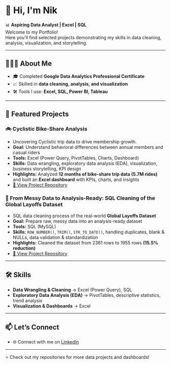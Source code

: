# 👋 Hi, I'm Nik

📊 **Aspiring Data Analyst | Excel | SQL**  
Welcome to my Portfolio!  
Here you'll find selected projects demonstrating my skills in data cleaning, analysis, visualization, and storytelling.  

---

## 👨🏻‍💼 About Me  
- 🎓 Completed **Google Data Analytics Professional Certificate**  
- 📈 Skilled in **data cleaning, analysis, and visualization**  
- 🛠️ Tools I use: **Excel, SQL, Power BI, Tableau**  

---

## 📂 Featured Projects  

### 🚲 Cyclistic Bike-Share Analysis
- Uncovering Cyclistic trip data to drive membership growth.
- **Goal:** Understand behavioral differences between annual members and casual riders
- **Tools:** Excel (Power Query, PivotTables, Charts, Dashboard)
- **Skills:** Data wrangling, exploratory data analysis (EDA), visualization, business storytelling, KPI design  
- **Highlights:** Analyzed **12 months of bike-share trip data (5.7M rides)** and built an **Excel dashboard** with KPIs, charts, and insights
- [🔗 View Project Repository](https://github.com/nmakmal/cyclistic-bike-share-analysis)  

### 🧹 From Messy Data to Analysis-Ready: SQL Cleaning of the Global Layoffs Dataset 
- SQL data cleaning process of the real-world **Global Layoffs Dataset**
- **Goal:** Prepare raw, messy data into an analysis-ready dataset
- **Tools:** SQL (MySQL)
- **Skills:** `ROW_NUMBER()`, `TRIM()`, `STR_TO_DATE()`, handling duplicates, blank & NULLs, data validation & standardization
- **Highlights:** Cleaned the dataset from 2361 rows to 1955 rows **(15.5% reduction)**
- [🔗 View Project Repository](https://github.com/nmakmal/sql-world-layoffs-data-cleaning)  

---

## 🛠️ Skills  

- **Data Wrangling & Cleaning** → Excel (Power Query), SQL  
- **Exploratory Data Analysis (EDA)** → PivotTables, descriptive statistics, trend analysis  
- **Visualization & Dashboards** → Excel

---

## 📫 Let’s Connect  
- 🌐 Connect with me on [LinkedIn](https://www.linkedin.com/in/nmakmal)  

---

⭐️ Check out my repositories for more data projects and dashboards!  
